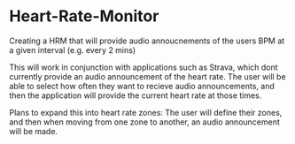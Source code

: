 # Heart-Rate-Monitor
Creating a HRM that will provide audio annoucnements of the users BPM at a given interval (e.g. every 2 mins)

This will work in conjunction with applications such as Strava, which dont currently provide an audio announcement of the heart rate.
The user will be able to select how often they want to recieve audio announcements, and then the application will provide the current heart rate at those times.

Plans to expand this into heart rate zones:
The user will define their zones, and then when moving from one zone to another, an audio announcement will be made.
